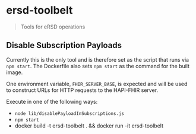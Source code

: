 # ersd-toolbelt

> Tools for eRSD operations

## Disable Subscription Payloads

Currently this is the only tool and is therefore set as the script that runs via `npm start`.  The Dockerfile also sets `npm start` as the command for the built image.

One environment variable, `FHIR_SERVER_BASE`, is expected and will be used to construct URLs for HTTP requests to the HAPI-FHIR server.

Execute in one of the following ways:

* `node lib/disablePayloadInSubscriptions.js`
* `npm start`
* docker build -t ersd-toolbelt . && docker run -it ersd-toolbelt
